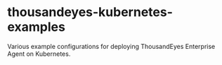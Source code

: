 # thousandeyes-kubernetes-examples
Various example configurations for deploying ThousandEyes Enterprise Agent on Kubernetes.
